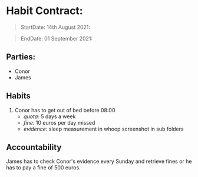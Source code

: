# Habit Contract:

> StartDate: 14th August 2021:

> EndDate: 01 September 2021:

## Parties:

- Conor
- James

## Habits

1. Conor has to get out of bed before 08:00 
    * *quota:* 5 days a week
    * *fine:* 10 euros per day missed
    * *evidence:* sleep measurement in whoop screenshot in sub folders

## Accountability

James has to check Conor's evidence every Sunday and retrieve fines or he has to pay a fine of 500 euros.


